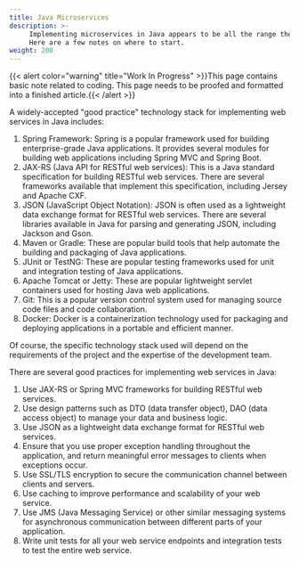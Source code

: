 ```yaml
---
title: Java Microservices
description: >-
     Implementing microservices in Java appears to be all the range these days. 
     Here are a few notes on where to start.
weight: 200
---
```


{{< alert color="warning" title="Work In Progress" >}}This page contains basic note related to coding. This page needs to be proofed and formatted into a finished article.{{< /alert >}}

A widely-accepted "good practice" technology stack for implementing web services in Java includes:

1. Spring Framework: Spring is a popular framework used for building enterprise-grade Java applications. It provides several modules for building web applications including Spring MVC and Spring Boot.
2.  JAX-RS (Java API for RESTful web services): This is a Java standard specification for building RESTful web services. There are several frameworks available that implement this specification, including Jersey and Apache CXF.
3.  JSON (JavaScript Object Notation): JSON is often used as a lightweight data exchange format for RESTful web services. There are several libraries available in Java for parsing and generating JSON, including Jackson and Gson.
4.  Maven or Gradle: These are popular build tools that help automate the building and packaging of Java applications.
5.  JUnit or TestNG: These are popular testing frameworks used for unit and integration testing of Java applications.
6.  Apache Tomcat or Jetty: These are popular lightweight servlet containers used for hosting Java web applications.
7.  Git: This is a popular version control system used for managing source code files and code collaboration.
8.  Docker: Docker is a containerization technology used for packaging and deploying applications in a portable and efficient manner.

Of course, the specific technology stack used will depend on the requirements of the project and the expertise of the development team.

There are several good practices for implementing web services in Java:

1. Use JAX-RS or Spring MVC frameworks for building RESTful web services.
1. Use design patterns such as DTO (data transfer object), DAO (data access object) to manage your data and business logic.
1. Use JSON as a lightweight data exchange format for RESTful web services.
1. Ensure that you use proper exception handling throughout the application, and return meaningful error messages to clients when exceptions occur.
1. Use SSL/TLS encryption to secure the communication channel between clients and servers.
1. Use caching to improve performance and scalability of your web service.
1. Use JMS (Java Messaging Service) or other similar messaging systems for asynchronous communication between different parts of your application.
1. Write unit tests for all your web service endpoints and integration tests to test the entire web service.
